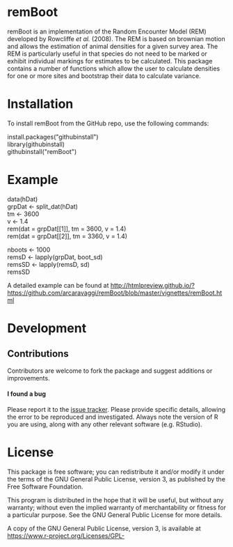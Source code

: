 # remBoot

remBoot is an implementation of the Random Encounter Model (REM) developed by Rowcliffe _et al._ (2008). The REM is based on brownian motion and allows the estimation of animal densities for a given survey area. The REM is particularly useful in that species do not need to be marked or exhibit individual markings for estimates to be calculated. This package contains a number of functions which allow the user to calculate densities for one or more sites and bootstrap their data to calculate variance.   

# Installation

To install remBoot from the GitHub repo, use the following commands:  

install.packages("githubinstall")  
library(githubinstall)  
githubinstall("remBoot")  


# Example

data(hDat)  
grpDat <- split_dat(hDat)  
tm <- 3600  
v <- 1.4  
rem(dat = grpDat[[1]], tm = 3600, v = 1.4)  
rem(dat = grpDat[[2]], tm = 3360, v = 1.4)  

nboots <- 1000  
remsD <- lapply(grpDat, boot_sd)   
remsSD <- lapply(remsD, sd)  
remsSD  

A detailed example can be found at http://htmlpreview.github.io/?https://github.com/arcaravaggi/remBoot/blob/master/vignettes/remBoot.html  

# Development

## Contributions

Contributors are welcome to fork the package and suggest additions or improvements.  

#### I found a bug

Please report it to the [issue tracker][issues]. Please provide specific details, allowing the error to be reproduced and investigated. Always note the version of R you are using, along with any other relevant software (e.g. RStudio).  

[issues]: https://github.com/arcaravaggi/remBoot/issues


# License

This package is free software; you can redistribute it and/or modify it under the terms of the GNU General Public License, version 3, as published by the Free Software Foundation.

This program is distributed in the hope that it will be useful, but without any warranty; without even the implied warranty of merchantability or fitness for a particular purpose. See the GNU General Public License for more details.

A copy of the GNU General Public License, version 3, is available at https://www.r-project.org/Licenses/GPL-
